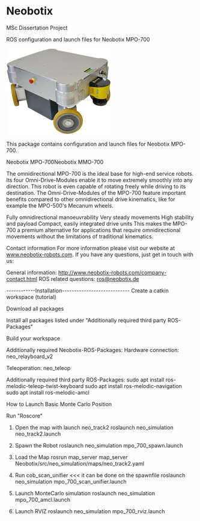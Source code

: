 # Neobotix
MSc Dissertation Project

ROS configuration and launch files for Neobotix MPO-700

![GitHub Logo](/Pictures/mpo_700.jpeg)


This package contains configuration and launch files for Neobotix MPO-700.

Neobotix MPO-700Neobotix MMO-700

The omnidirectional MPO-700 is the ideal base for high-end service robots. Its four Omni-Drive-Modules enable it to move extremely smoothly into any direction. This robot is even capable of rotating freely while driving to its destination. The Omni-Drive-Modules of the MPO-700 feature important benefits compared to other omnidirectional drive kinematics, like for example the MPO-500's Mecanum wheels.

Fully omnidirectional manoeuvrability
Very steady movements
High stability and payload
Compact, easily integrated drive units
This makes the MPO-700 a premium alternative for applications that require omnidirectional movements without the limitations of traditional kinematics.

Contact information
For more information please visit our website at www.neobotix-robots.com. If you have any questions, just get in touch with us:

General information: http://www.neobotix-robots.com/company-contact.html
ROS related questions: ros@neobotix.de

------------Installation----------------------------
Create a catkin workspace (tutorial)

Download all packages 

Install all packages listed under "Additionally required third party ROS-Packages"

Build your workspace

Additionally required Neobotix-ROS-Packages:
Hardware connection: neo_relayboard_v2

Teleoperation: neo_teleop

Additionally required third party ROS-Packages:
sudo apt install ros-melodic-teleop-twist-keyboard 
sudo apt install ros-melodic-navigation
sudo apt install ros-melodic-amcl



How to Launch Basic Monte Carlo Position

Run "Roscore"

1. Open the map with launch neo_track2 
roslaunch neo_simulation neo_track2.launch 

2. Spawn the Robot 
roslaunch neo_simulation mpo_700_spawn.launch

3. Load the Map 
rosrun map_server map_server Neobotix/src/neo_simulation/maps/neo_track2.yaml
4. Run cob_scan_unifier <<< it can be done on the spawnfile 
roslaunch neo_simulation mpo_700_scan_unifier.launch 

5. Launch MonteCarlo simulation 
roslaunch neo_simulation mpo_700_amcl.launch

6. Launch RVIZ 
roslaunch neo_simulation mpo_700_rviz.launch
